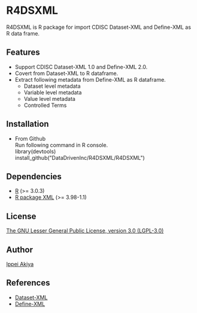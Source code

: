 # R4DSXML

R4DSXML is R package for import CDISC Dataset-XML and Define-XML as R data frame.

## Features
* Support CDISC Dataset-XML 1.0 and Define-XML 2.0.
* Covert from Dataset-XML to R dataframe.
* Extract following metadata from Define-XML as R dataframe.
  * Dataset level metadata
  * Variable level metadata
  * Value level metadata
  * Controlled Terms

## Installation
* From Github  
Run following command in R console.  
library(devtools)  
install_github("DataDrivenInc/R4DSXML/R4DSXML")

## Dependencies
* [R](http://cran.r-project.org/) (>= 3.0.3)
* [R package XML](http://cran.r-project.org/web/packages/XML/index.html) (>= 3.98-1.1)

## License
[The GNU Lesser General Public License, version 3.0 (LGPL-3.0)](http://opensource.org/licenses/lgpl-3.0.html)

## Author
 [Ippei Akiya](http://github.com/i-akiya)

## References
* [Dataset-XML](http://www.cdisc.org/dataset-xml)
* [Define-XML](http://www.cdisc.org/define-xml)
